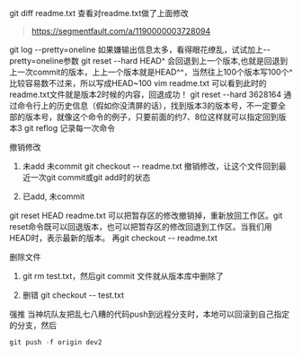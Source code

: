 git diff readme.txt 查看对readme.txt做了上面修改

> https://segmentfault.com/a/1190000003728094

git log --pretty=oneline 如果嫌输出信息太多，看得眼花缭乱，试试加上--pretty=oneline参数
git reset --hard HEAD^ 会回退到上一个版本,也就是回退到上一次commit的版本，上上一个版本就是HEAD^^，当然往上100个版本写100个^比较容易数不过来，所以写成HEAD~100
vim readme.txt 可以看到此时的readme.txt文件就是版本2时候的内容，回退成功！
git reset --hard 3628164 通过命令行上的历史信息（假如你没清屏的话），找到版本3的版本号，不一定要全部的版本号，就像这个命令的例子，只要前面的约7、8位这样就可以指定回到版本3
git reflog 记录每一次命令

撤销修改

1. 未add 未commit
git checkout -- readme.txt 撤销修改，让这个文件回到最近一次git commit或git add时的状态

2. 已add, 未commit

git reset HEAD readme.txt 可以把暂存区的修改撤销掉，重新放回工作区。git reset命令既可以回退版本，也可以把暂存区的修改回退到工作区。当我们用HEAD时，表示最新的版本。
再git checkout -- readme.txt


删除文件

1. git rm test.txt，然后git commit 文件就从版本库中删除了

2. 删错 git checkout -- test.txt

强推
当神坑队友把乱七八糟的代码push到远程分支时，本地可以回滚到自己指定的分支，然后
```js
git push -f origin dev2
```
